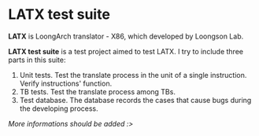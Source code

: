 LATX test suite
================

**LATX** is LoongArch translator - X86, which developed by Loongson Lab.

**LATX test suite** is a test project aimed to test LATX. I try to include three parts in this suite:

1. Unit tests. Test the translate process in the unit of a single instruction. Verify instructions' function.
2. TB tests. Test the translate process among TBs.
3. Test database. The database records the cases that cause bugs during the developing process.



*More informations should be added :>*
